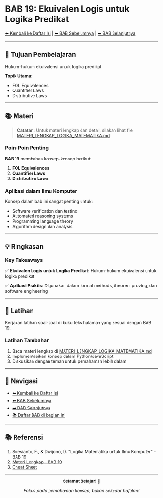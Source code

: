# BAB 19: Ekuivalen Logis untuk Logika Predikat

[⬅️ Kembali ke Daftar Isi](../README.md) | [⬅️ BAB Sebelumnya](../Bagian-III-Logika-Predikat/BAB-18-Derivasi.md) | [➡️ BAB Selanjutnya](BAB-20-Tablo-Semantik-Predikat.md)

---

## 📖 Tujuan Pembelajaran

Hukum-hukum ekuivalensi untuk logika predikat

**Topik Utama:**
- FOL Equivalences
- Quantifier Laws
- Distributive Laws

---

## 📚 Materi

> **Catatan:** Untuk materi lengkap dan detail, silakan lihat file [MATERI_LENGKAP_LOGIKA_MATEMATIKA.md](../MATERI_LENGKAP_LOGIKA_MATEMATIKA.md)

### Poin-Poin Penting

**BAB 19** membahas konsep-konsep berikut:

1. **FOL Equivalences**
2. **Quantifier Laws**
3. **Distributive Laws**

### Aplikasi dalam Ilmu Komputer

Konsep dalam bab ini sangat penting untuk:
- Software verification dan testing
- Automated reasoning systems
- Programming language theory
- Algorithm design dan analysis

---

## 💡 Ringkasan

### Key Takeaways

✅ **Ekuivalen Logis untuk Logika Predikat**: Hukum-hukum ekuivalensi untuk logika predikat

✅ **Aplikasi Praktis**: Digunakan dalam formal methods, theorem proving, dan software engineering

---

## 📝 Latihan

Kerjakan latihan soal-soal di buku teks halaman yang sesuai dengan BAB 19.

### Latihan Tambahan

1. Baca materi lengkap di [MATERI_LENGKAP_LOGIKA_MATEMATIKA.md](../MATERI_LENGKAP_LOGIKA_MATEMATIKA.md#bab-19)
2. Implementasikan konsep dalam Python/JavaScript
3. Diskusikan dengan teman untuk pemahaman lebih dalam

---

## 🔗 Navigasi

- [⬅️ Kembali ke Daftar Isi](../README.md)
- [⬅️ BAB Sebelumnya](../Bagian-III-Logika-Predikat/BAB-18-Derivasi.md)
- [➡️ BAB Selanjutnya](BAB-20-Tablo-Semantik-Predikat.md)
- [📚 Daftar BAB di bagian ini](README.md)

---

## 📚 Referensi

1. Soesianto, F., & Dwijono, D. "Logika Matematika untuk Ilmu Komputer" - BAB 19
2. [Materi Lengkap - BAB 19](../MATERI_LENGKAP_LOGIKA_MATEMATIKA.md)
3. [Cheat Sheet](../CHEAT_SHEET.md)

---

<div align="center">

**Selamat Belajar! 🚀**

*Fokus pada pemahaman konsep, bukan sekedar hafalan!*

</div>
